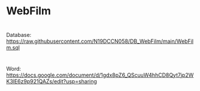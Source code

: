 # WebFilm
#
Database: https://raw.githubusercontent.com/N19DCCN058/DB_WebFilm/main/WebFilm.sql
#
Word: https://docs.google.com/document/d/1gdx8pZ6_QScuuW4hhCD8Qyt7jp2WK3lE6z9p921QAZs/edit?usp=sharing
